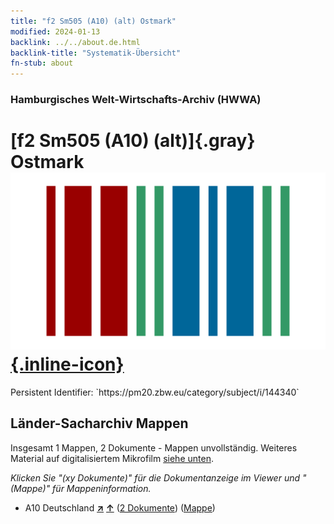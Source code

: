 ```yaml
---
title: "f2 Sm505 (A10) (alt) Ostmark"
modified: 2024-01-13
backlink: ../../about.de.html
backlink-title: "Systematik-Übersicht"
fn-stub: about
---
```


### Hamburgisches Welt-Wirtschafts-Archiv (HWWA)

# [f2 Sm505 (A10) (alt)]{.gray}&#8201; Ostmark &#160; [![Wikidata](/images/Wikidata-logo.svg "Wikidata"){.inline-icon}](http://www.wikidata.org/entity/Q104699610)

<div class="hint">Persistent Identifier: `https://pm20.zbw.eu/category/subject/i/144340`</div>







## Länder-Sacharchiv Mappen






Insgesamt 1 Mappen, 2 Dokumente - Mappen unvollständig. Weiteres Material auf digitalisiertem Mikrofilm [siehe unten](#filmsections).

_Klicken Sie "(xy Dokumente)" für die Dokumentanzeige im Viewer und "(Mappe)" für Mappeninformation._



- A10 Deutschland [**&nearr;**](../../../geo/i/126128/about.de.html "Deutschland (alle Mappen)") [**&uarr;**](../../../geo/about.de.html#A10 "Ländersystematik") (<a href="https://pm20.zbw.eu/iiifview/folder/sh/126128,144340" title="über: Deutschland : Ostmark" target="_blank">2 Dokumente</a>) ([Mappe](../../../../folder/sh/1261xx/126128/1443xx/144340/about.de.html))



<a id="filmsections" />













